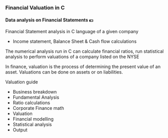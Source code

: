 ### Financial Valuation in C
#### Data analysis on Financial Statements :dollar:
Financial Statement analysis in C language of a given company
- Income statement, Balance Sheet & Cash flow calculations 

The numerical analysis run in C can calculate financial ratios, run statistical analysis to perform valuations of a company listed on the NYSE

In finance, valuation is the process of determining the present value of an asset. Valuations can be done on assets or on liabilities.

Valuation guide
- Business breakdown 
- Fundamental Analysis
- Ratio calculations
- Corporate Finance math
- Valuation
- Financial modelling
- Statistical analysis
- Output
